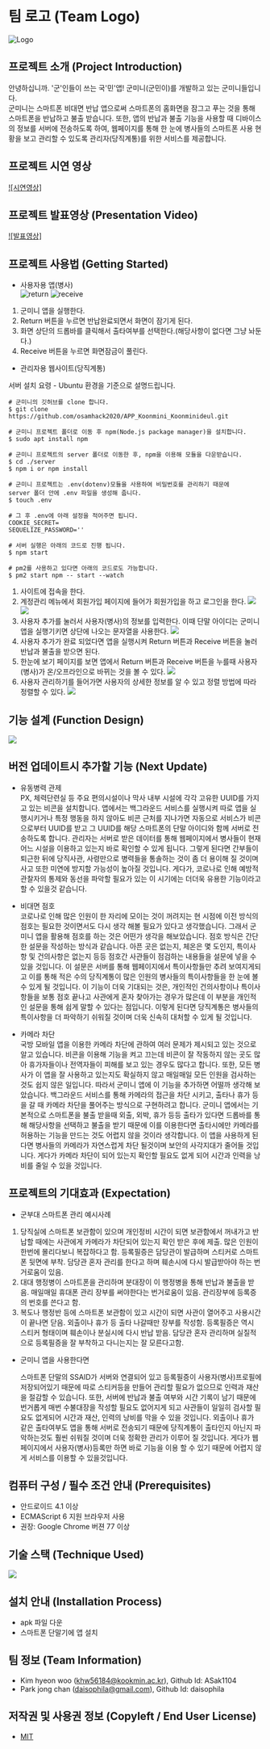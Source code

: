 # 팀 로고 (Team Logo)
![Logo](./img/logo.png)

## 프로젝트 소개 (Project  Introduction)
 안녕하십니까. '군'인들이 쓰는 국'민'앱! 군미니(군민이)를 개발하고 있는 군미니들입니다.  
 군미니는 스마트폰 비대면 반납 앱으로써 스마트폰의 홈화면을 잠그고 푸는 것을 통해 스마트폰을 반납하고 불출 받습니다. 또한, 앱의 반납과 불출 기능을 사용할 때 디바이스의 정보를 서버에 전송하도록 하여, 웹페이지를 통해 한 눈에 병사들의 스마트폰 사용 현황을 보고 관리할 수 있도록 관리자(당직계통)를 위한 서비스를 제공합니다.
 

## 프로젝트 시연 영상
[![시연영상]](https://youtu.be/Sqp1qpT6wCY)
## 프로젝트 발표영상 (Presentation Video)
[![발표영상]](https://youtu.be/RYGvtKITEl4)

## 프로젝트 사용법 (Getting Started)
 - 사용자용 앱(병사)  
 ![return](./img/return2.gif) ![receive](./img/receive2.gif)  
  1. 군미니 앱을 실행한다.  
  1. Return 버튼을 누르면 반납완료되면서 화면이 잠기게 된다.   
  1. 화면 상단의 드롭바를 클릭해서 출타여부를 선택한다.(해당사항이 없다면 그냥 놔둔다.)  
  1. Receive 버튼을 누르면 화면잠금이 풀린다.  
    
 - 관리자용 웹사이트(당직계통)
 
 서버 설치 요령 - Ubuntu 환경을 기준으로 설명드립니다.
```
# 군미니의 깃허브를 clone 합니다. 
$ git clone https://github.com/osamhack2020/APP_Koonmini_Koonminideul.git
```

```
# 군미니 프로젝트 폴더로 이동 후 npm(Node.js package manager)을 설치합니다. 
$ sudo apt install npm
```

```
# 군미니 프로젝트의 server 폴더로 이동한 후, npm을 이용해 모듈을 다운받습니다.
$ cd ./server
$ npm i or npm install
```

```
# 군미니 프로젝트는 .env(dotenv)모듈을 사용하여 비밀번호를 관리하기 때문에
server 폴더 안에 .env 파일을 생성해 줍니다.
$ touch .env
```


```
# 그 후 .env에 아래 설정을 적어주면 됩니다.
COOKIE_SECRET=
SEQUELIZE_PASSWORD=''
```

```
# 서버 실행은 아래의 코드로 진행 됩니다.
$ npm start

# pm2를 사용하고 있다면 아래의 코드로도 가능합니다.
$ pm2 start npm -- start --watch
```


  1. 사이트에 접속을 한다.
  1. 계정관리 메뉴에서 회원가입 페이지에 들어가 회원가입을 하고 로그인을 한다.  ![](./img/p5.png) ![](./img/p4.png)
  1. 사용자 추가를 눌러서 사용자(병사)의 정보를 입력한다. 이때 단말 아이디는 군미니 앱을 실행기키면 상단에 나오는 문자열을 사용한다.  ![](./img/p3.png)
  1. 사용자 추가가 완료 되었다면 앱을 실행시켜 Return 버튼과 Receive 버튼을 눌러 반납과 불출을 받으면 된다.
  1. 한눈에 보기 페이지를 보면 앱에서 Return 버튼과 Receive 버튼을 누를때 사용자(병사)가 온/오프라인으로 바뀌는 것을 볼 수 있다.  ![](./img/p1.png)
  1. 사용자 관리하기를 들어가면 사용자의 상세한 정보를 알 수 있고 정렬 방법에 따라 정렬할 수 있다.  ![](./img/p2.png)


## 기능 설계 (Function Design)
![](./img/FuntionDesign1.png)

## 버전 업데이트시 추가할 기능 (Next Update)
- 유동병력 관제  
 PX, 체력단련실 등 주요 편의시설이나 막사 내부 시설에 각각 고유한 UUID를 가지고 있는 비콘을 설치합니다. 앱에서는 백그라운드 서비스를 실행시켜 따로 앱을 실행시키거나 특정 행동을 하지 않아도 비콘 근처를 지나가면 자동으로 서비스가 비콘으로부터 UUID를 받고 그 UUID를 해당 스마트폰의 단말 아이디와 함께 서버로 전송하도록 합니다. 관리자는 서버로 받은 데이터를 통해 웹페이지에서 병사들이 현재 어느 시설을 이용하고 있는지 바로 확인할 수 있게 됩니다. 그렇게 된다면 간부들이 퇴근한 뒤에 당직사관, 사령만으로 병력들을 통솔하는 것이 좀 더 용이해 질 것이며 사고 또한 미연에 방지할 가능성이 높아질 것입니다. 게다가, 코로나로 인해 예방적 관찰자의 통제와 동선을 파악할 필요가 있는 이 시기에는 더더욱 유용한 기능이라고 할 수 있을것 같습니다.

- 비대면 점호  
 코로나로 인해 많은 인원이 한 자리에 모이는 것이 꺼려지는 현 시점에 이전 방식의 점호는 필요한 것이면서도 다시 생각 해볼 필요가 있다고 생각했습니다. 그래서 군미니 앱을 활용해 점호를 하는 것은 어떤가 생각을 해보았습니다. 점호 방식은 간단한 설문을 작성하는 방식과 같습니다. 아픈 곳은 없는지, 체온은 몇 도인지, 특이사항 및 건의사항은 없는지 등등 점호간 사관들이 점검하는 내용들을 설문에 넣을 수 있을 것입니다. 이 설문은 서버를 통해 웹페이지에서 특이사항들만 추려 보여지게되고 이를 통해 적은 수의 당직계통이 많은 인원의 병사들의 특이사항들을 한 눈에 볼 수 있게 될 것입니다. 이 기능이 더욱 기대되는 것은, 개인적인 건의사항이나 특이사항들을 보통 점호 끝나고 사관에게 혼자 찾아가는 경우가 많은데 이 부분을 개인적인 설문을 통해 쉽게 말할 수 있다는 점입니다. 이렇게 된다면 당직계통은 병사들의 특이사항을 더 파악하기 쉬워질 것이며 더욱 신속히 대처할 수 있게 될 것입니다.

- 카메라 차단  
 국방 모바일 앱을 이용한 카메라 차단에 관하여 여러 문제가 제시되고 있는 것으로 알고 있습니다. 비콘을 이용해 기능을 켜고 끄는데 비콘이 잘 작동하지 않는 곳도 많아 휴가자들이나 전역자들이 피해를 보고 있는 경우도 많다고 합니다. 또한, 모든 병사가 이 앱을 잘 사용하고 있는지도 확실하지 않고 매일매일 모든 인원을 검사하는 것도 쉽지 않은 일입니다. 따라서 군미니 앱에 이 기능을 추가하면 어떨까 생각해 보았습니다. 백그라운드 서비스를 통해 카메라의 접근을 차단 시키고, 출타나 휴가 등을 갈 때 카메라 차단을 풀어주는 방식으로 구현하려고 합니다. 군미니 앱에서는 기본적으로 스마트폰을 불출 받을때 외출, 외박, 휴가 등등 출타가 있다면 드롭바를 통해 해당사항을 선택하고 불출을 받기 때문에 이를 이용한다면 출타시에만 카메라를 허용하는 기능을 만드는 것도 어렵지 않을 것이라 생각합니다. 이 앱을 사용하게 된다면 병사들의 카메라가 자연스럽게 차단 될것이며 보안의 사각지대가 줄어들 것입니다. 게다가 카메라 차단이 되어 있는지 확인할 필요도 없게 되어 시간과 인력을 낭비를 줄일 수 있을 것입니다.
 
## 프로젝트의 기대효과 (Expectation)
 - 군부대 스마트폰 관리 예시사례
  1. 당직실에 스마트폰 보관함이 있으며 개인정비 시간이 되면 보관함에서 꺼내가고 반납할 때에는 사관에게 카메라가 차단되어 있는지 확인 받은 후에 제출. 많은 인원이 한번에 몰리다보니 복잡하다고 함. 등록필증은 담당관이 발급하며 스티커로 스마트폰 뒷면에 부착. 담당관 혼자 관리를 한다고 하며 훼손시에 다시 발급받아야 하는 번거로움이 있음.
  1. 대대 행정병이 스마트폰을 관리하며 분대장이 이 행정병을 통해 반납과 불출을 받음. 매일매일 휴대폰 관리 장부를 써야한다는 번거로움이 있음. 관리장부에 등록증의 번호를 쓴다고 함.
  1. 복도나 행정반 등에 스마트폰 보관함이 있고 시간이 되면 사관이 열어주고 사용시간이 끝나면 닫음. 외출이나 휴가 등 출타 나갈때만 장부를 작성함. 등록필증은 역시 스티커 형태이며 훼손이나 분실시에 다시 반납 받음. 담당관 혼자 관리하며 실질적으로 등록필증을 잘 부착하고 다니는지는 잘 모른다고함.  
  
 - 군미니 앱을 사용한다면
   
   스마트폰 단말의 SSAID가 서버와 연결되어 있고 등록필증이 사용자(병사)프로필에 저장되어있기 때문에 따로 스티커등을 만들어 관리할 필요가 없으므로 인력과 재산을 절감할 수 있습니다. 또한, 서버에 반납과 불출 여부와 시간 기록이 남기 때문에 번거롭게 매번 수불대장을 작성할 필요도 없어지게 되고 사관들이 일일히 검사할 필요도 없게되어 시간과 재산, 인력의 낭비를 막을 수 있을 것입니다. 외출이나 휴가 같은 출타여부도 앱을 통해 서버로 전송되기 때문에 당직계통이 출타인지 아닌지 파악하는것도 훨씬 쉬워질 것이며 더욱 정확한 관리가 이루어 질 것입니다. 게다가 웹페이지에서 사용자(병사)등록만 하면 바로 기능을 이용 할 수 있기 때문에 어렵지 않게 서비스를 이용할 수 있을것입니다.
  

## 컴퓨터 구성 / 필수 조건 안내 (Prerequisites)
* 안드로이드 4.1 이상
* ECMAScript 6 지원 브라우저 사용
* 권장: Google Chrome 버젼 77 이상

## 기술 스택 (Technique Used)
![](./img/Technique.png)

## 설치 안내 (Installation Process)
 - apk 파일 다운
 - 스마트폰 단말기에 앱 설치

 
## 팀 정보 (Team Information)
- Kim hyeon woo (khw56184@kookmin.ac.kr), Github Id: ASak1104
- Park jong chan (daisophila@gmail.com), Github Id: daisophila

## 저작권 및 사용권 정보 (Copyleft / End User License)
 * [MIT](https://github.com/osam2020-WEB/Sample-ProjectName-TeamName/blob/master/license.md)
